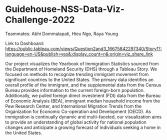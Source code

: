 # Guidehouse-NSS-Data-Viz-Challenge-2022
Teammates: Abhi Dommalapati, Hieu Ngo, Raya Young

Link to Dashboard: https://public.tableau.com/views/Question2and3_16675842297340/Story1?:language=en-US&publish=yes&:display_count=n&:origin=viz_share_link

Our project visualizes the Yearbook of Immigration Statistics sourced from the Department of Homeland Security (DHS) through a Tableau Story. We focused on methods to recognize trending immigrant movement from significant countries to the United States. The primary data identifies an overall profile of the immigrant, and the supplemental data from the Census Bureau provides information to the current foreign-born population. Additionally, we pulled foreign direct investment (FDI) data from the Bureau of Economic Analysis (BEA), immigrant median household income from the Pew Research Center, and International Migration Trends from the Organization for Economic Co-operation and Development (OECD). As immigration is continually dynamic and multi-faceted, our visualization aims to provide an understanding of global activity for national population changes and anticipate a growing forecast of individuals seeking a home in the United States.
